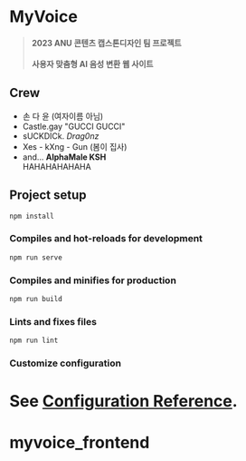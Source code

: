 # MyVoice
> **2023 ANU 콘텐츠 캡스톤디자인 팀 프로젝트**<br>
<br>**사용자 맞춤형 AI 음성 변환 웹 사이트**

## Crew
- 손 다 윤 (여자이름 아님)
- Castle.gay "GUCCI GUCCI"
- sUCKDICk. *Drag0nz*
- Xes - kXng - Gun (봄이 집사)
- and...
**AlphaMale KSH**
<br>HAHAHAHAHAHA

## Project setup
```
npm install
```

### Compiles and hot-reloads for development
```
npm run serve
```

### Compiles and minifies for production
```
npm run build
```

### Lints and fixes files
```
npm run lint
```

### Customize configuration
See [Configuration Reference](https://cli.vuejs.org/config/).
=======
# myvoice_frontend
